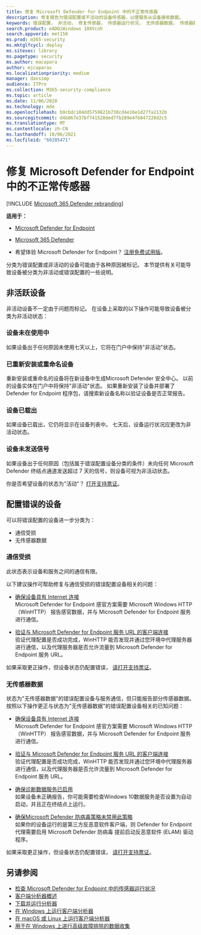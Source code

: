 ```yaml
---
title: 修复 Microsoft Defender for Endpoint 中的不正常传感器
description: 修复报告为错误配置或不活动的设备传感器，以便服务从设备接收数据。
keywords: 错误配置， 非活动， 修复传感器， 传感器运行状况， 无传感器数据， 传感器数据， 通信受损， 通信
search.product: eADQiWindows 10XVcnh
search.appverid: met150
ms.prod: m365-security
ms.mktglfcycl: deploy
ms.sitesec: library
ms.pagetype: security
ms.author: macapara
author: mjcaparas
ms.localizationpriority: medium
manager: dansimp
audience: ITPro
ms.collection: M365-security-compliance
ms.topic: article
ms.date: 11/06/2020
ms.technology: mde
ms.openlocfilehash: b9cbdc184dd5759821b738cd4e16e1d27fa2132b
ms.sourcegitcommit: d4b867e37bf741528ded7fb289e4f6847228d2c5
ms.translationtype: MT
ms.contentlocale: zh-CN
ms.lasthandoff: 10/06/2021
ms.locfileid: "60205471"
---
```

# <a name="fix-unhealthy-sensors-in-microsoft-defender-for-endpoint"></a>修复 Microsoft Defender for Endpoint 中的不正常传感器

[!INCLUDE [Microsoft 365 Defender rebranding](../../includes/microsoft-defender.md)]

**适用于：**
- [Microsoft Defender for Endpoint](https://go.microsoft.com/fwlink/?linkid=2154037)
- [Microsoft 365 Defender](https://go.microsoft.com/fwlink/?linkid=2118804)

- 希望体验 Microsoft Defender for Endpoint？ [注册免费试用版](https://signup.microsoft.com/create-account/signup?products=7f379fee-c4f9-4278-b0a1-e4c8c2fcdf7e&ru=https://aka.ms/MDEp2OpenTrial?ocid=docs-wdatp-fixsensor-abovefoldlink)。

分类为错误配置或非活动的设备可能由于各种原因被标记。 本节提供有关可能导致设备被分类为非活动或错误配置的一些说明。

## <a name="inactive-devices"></a>非活跃设备

非活动设备不一定由于问题而标记。 在设备上采取的以下操作可能导致设备被分类为非活动状态：

### <a name="device-is-not-in-use"></a>设备未在使用中

如果设备出于任何原因未使用七天以上，它将在门户中保持"非活动"状态。

### <a name="device-was-reinstalled-or-renamed"></a>已重新安装或重命名设备
重新安装或重命名的设备将在新设备中生成Microsoft Defender 安全中心。 以前的设备实体在门户中将保持"非活动"状态。 如果重新安装了设备并部署了 Defender for Endpoint 程序包，请搜索新设备名称以验证设备是否正常报告。

### <a name="device-was-offboarded"></a>设备已载出
如果设备已载出，它仍将显示在设备列表中。 七天后，设备运行状况应更改为非活动状态。

### <a name="device-is-not-sending-signals"></a>设备未发送信号
如果设备出于任何原因（包括属于错误配置设备分类的条件）未向任何 Microsoft Defender 终结点通道发送超过 7 天的信号，则设备可视为非活动状态。 

你是否希望设备的状态为"活动"？ [打开支持票证](https://support.microsoft.com/getsupport?wf=0&tenant=ClassicCommercial&oaspworkflow=start_1.0.0.0&locale=en-us&supportregion=en-us&pesid=16055&ccsid=636206786382823561)。

## <a name="misconfigured-devices"></a>配置错误的设备
可以将错误配置的设备进一步分类为：
- 通信受损
- 无传感器数据

### <a name="impaired-communications"></a>通信受损
此状态表示设备和服务之间的通信有限。

以下建议操作可帮助修复与通信受损的错误配置设备相关的问题：

- [确保设备具有 Internet 连接](troubleshoot-onboarding.md#troubleshoot-onboarding-issues-on-the-device)</br>
  Microsoft Defender for Endpoint 感官方案需要 Microsoft Windows HTTP （WinHTTP） 报告感官数据，并与 Microsoft Defender for Endpoint 服务进行通信。

- [验证与 Microsoft Defender for Endpoint 服务 URL 的客户端连接](configure-proxy-internet.md#verify-client-connectivity-to-microsoft-defender-for-endpoint-service-urls)</br>
  验证代理配置是否成功完成，WinHTTP 能否发现并通过您环境中代理服务器进行通信，以及代理服务器是否允许流量到 Microsoft Defender for Endpoint 服务 URL。

如果采取更正操作，但设备状态仍配置错误， [请打开支持票证](https://go.microsoft.com/fwlink/?LinkID=761093&clcid=0x409)。

### <a name="no-sensor-data"></a>无传感器数据
状态为"无传感器数据"的错误配置设备与服务通信，但只能报告部分传感器数据。
按照以下操作更正与状态为"无传感器数据"的错误配置设备相关的已知问题：

- [确保设备具有 Internet 连接](troubleshoot-onboarding.md#troubleshoot-onboarding-issues-on-the-device)</br>
  Microsoft Defender for Endpoint 感官方案需要 Microsoft Windows HTTP （WinHTTP） 报告感官数据，并与 Microsoft Defender for Endpoint 服务进行通信。

- [验证与 Microsoft Defender for Endpoint 服务 URL 的客户端连接](configure-proxy-internet.md#verify-client-connectivity-to-microsoft-defender-for-endpoint-service-urls)</br>
  验证代理配置是否成功完成，WinHTTP 能否发现并通过您环境中代理服务器进行通信，以及代理服务器是否允许流量到 Microsoft Defender for Endpoint 服务 URL。

- [确保诊断数据服务已启用](troubleshoot-onboarding.md#ensure-the-diagnostics-service-is-enabled)</br>
如果设备未正确报告，你可能需要检查Windows 10数据服务是否设置为自动启动，并且正在终结点上运行。

- [确保Microsoft Defender 防病毒策略未禁用此策略](troubleshoot-onboarding.md#ensure-that-microsoft-defender-antivirus-is-not-disabled-by-a-policy)</br>
如果你的设备运行的是第三方反恶意软件客户端，则 Defender for Endpoint 代理需要启用 Microsoft Defender 防病毒 提前启动反恶意软件 (ELAM) 驱动程序。

如果采取更正操作，但设备状态仍配置错误， [请打开支持票证](https://go.microsoft.com/fwlink/?LinkID=761093&clcid=0x409)。

## <a name="see-also"></a>另请参阅
- [检查 Microsoft Defender for Endpoint 中的传感器运行状况](check-sensor-status.md)
- [客户端分析器概述](overview-client-analyzer.md)
- [下载并运行分析器](download-client-analyzer.md)
- [在 Windows 上运行客户端分析器](run-analyzer-windows.md)
- [在 macOS 或 Linux 上运行客户端分析器](run-analyzer-macos-linux.md)
- [用于在 Windows 上进行高级故障排除的数据收集](data-collection-analyzer.md)

